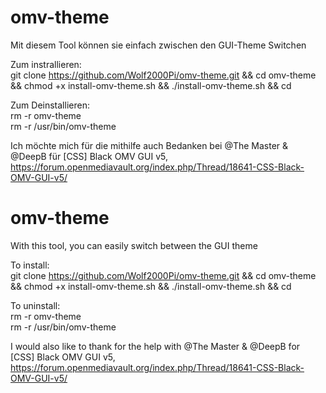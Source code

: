 # omv-theme

Mit diesem Tool können sie einfach zwischen den GUI-Theme Switchen

Zum instrallieren:         
git clone https://github.com/Wolf2000Pi/omv-theme.git && cd omv-theme && chmod +x install-omv-theme.sh && ./install-omv-theme.sh && cd 

Zum Deinstallieren:       
rm -r omv-theme                                                                               
rm -r /usr/bin/omv-theme

Ich möchte mich für die mithilfe auch Bedanken bei @The Master & @DeepB für [CSS] Black OMV GUI v5, 
https://forum.openmediavault.org/index.php/Thread/18641-CSS-Black-OMV-GUI-v5/                                          

# omv-theme

With this tool, you can easily switch between the GUI theme

To install:         
git clone https://github.com/Wolf2000Pi/omv-theme.git && cd omv-theme && chmod +x install-omv-theme.sh && ./install-omv-theme.sh && cd 

To uninstall:       
rm -r omv-theme                                                                               
rm -r /usr/bin/omv-theme

I would also like to thank for the help with @The Master & @DeepB for [CSS] Black OMV GUI v5,
https://forum.openmediavault.org/index.php/Thread/18641-CSS-Black-OMV-GUI-v5/                                         


